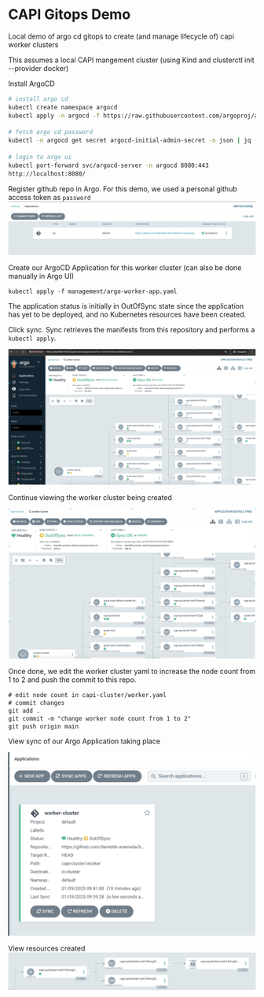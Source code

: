 # CAPI Gitops Demo

Local demo of argo cd gitops to create (and manage lifecycle of) capi worker clusters

This assumes a local CAPI mangement cluster (using Kind and clusterctl init --provider docker)

Install ArgoCD
```bash
# install argo cd
kubectl create namespace argocd
kubectl apply -n argocd -f https://raw.githubusercontent.com/argoproj/argo-cd/stable/manifests/install.yaml

# fetch argo cd password
kubectl -n argocd get secret argocd-initial-admin-secret -o json | jq -r '.data.password' | base64 --decode

# login to argo ui 
kubectl port-forward svc/argocd-server -n argocd 8080:443
http://localhost:8080/
```

Register github repo in Argo. For this demo, we used a personal github access token as `password`
![img-0](docs/img-0.jpg)

Create our ArgoCD Application for this worker cluster (can also be done manually in Argo UI)
```
kubectl apply -f management/argo-worker-app.yaml
```

The application status is initially in OutOfSync state since the application has yet to be deployed, and no Kubernetes resources have been created.

Click sync. Sync retrieves the manifests from this repository and performs a `kubectl apply`.

![img-1](docs/img-1.jpg)

Continue viewing the worker cluster being created

![img-2](docs/img-2.jpg)


Once done, we edit the worker cluster yaml to increase the node count from 1 to 2 and
push the commit to this repo.

```
# edit node count in capi-cluster/worker.yaml
# commit changes
git add .
git commit -m "change worker node count from 1 to 2"
git push origin main
```

View sync of our Argo Application taking place

![img-3](docs/img-3.jpg)

View resources created
![img-4](docs/img-4.jpg)
